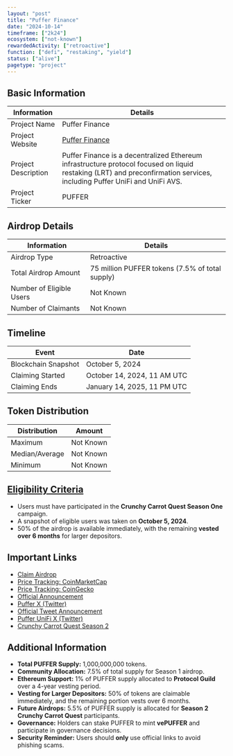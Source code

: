 ```yaml
---
layout: "post"
title: "Puffer Finance"
date: "2024-10-14"
timeframe: ["2k24"]
ecosystem: ["not-known"]
rewardedActivity: ["retroactive"]
function: ["defi", "restaking", "yield"]
status: ["alive"]
pagetype: "project"
---
```


## Basic Information

| Information         | Details                                                                                                                                                                  |
| ------------------- | ------------------------------------------------------------------------------------------------------------------------------------------------------------------------ |
| Project Name        | Puffer Finance                                                                                                                                                           |
| Project Website     | [Puffer Finance](https://www.puffer.fi/)                                                                                                                                 |
| Project Description | Puffer Finance is a decentralized Ethereum infrastructure protocol focused on liquid restaking (LRT) and preconfirmation services, including Puffer UniFi and UniFi AVS. |
| Project Ticker      | PUFFER                                                                                                                                                                   |

## Airdrop Details

| Information              | Details                                         |
| ------------------------ | ----------------------------------------------- |
| Airdrop Type             | Retroactive                                     |
| Total Airdrop Amount     | 75 million PUFFER tokens (7.5% of total supply) |
| Number of Eligible Users | Not Known                                       |
| Number of Claimants      | Not Known                                       |

## Timeline

| Event               | Date                        |
| ------------------- | --------------------------- |
| Blockchain Snapshot | October 5, 2024             |
| Claiming Started    | October 14, 2024, 11 AM UTC |
| Claiming Ends       | January 14, 2025, 11 PM UTC |

## Token Distribution

| Distribution   | Amount    |
| -------------- | --------- |
| Maximum        | Not Known |
| Median/Average | Not Known |
| Minimum        | Not Known |

## [Eligibility Criteria](https://medium.com/puffer-fi/puffer-tokenomics-utility-c789352629e6)

- Users must have participated in the **Crunchy Carrot Quest Season One** campaign.
- A snapshot of eligible users was taken on **October 5, 2024**.
- 50% of the airdrop is available immediately, with the remaining **vested over 6 months** for larger depositors.

## Important Links

- [Claim Airdrop](https://claims.puffer.fi)
- [Price Tracking: CoinMarketCap](https://coinmarketcap.com/currencies/puffer)
- [Price Tracking: CoinGecko](https://www.coingecko.com/en/coins/puffer)
- [Official Announcement](https://medium.com/puffer-fi/puffer-tokenomics-utility-c789352629e6)
- [Puffer X (Twitter)](https://x.com/puffer_finance)
- [Official Tweet Announcement](https://x.com/puffer_finance/status/1844234772274729416)
- [Puffer UniFi X (Twitter)](https://x.com/puffer_unifi)
- [Crunchy Carrot Quest Season 2](https://quest.puffer.fi)

## Additional Information

- **Total PUFFER Supply:** 1,000,000,000 tokens.
- **Community Allocation:** 7.5% of total supply for Season 1 airdrop.
- **Ethereum Support:** 1% of PUFFER supply allocated to **Protocol Guild** over a 4-year vesting period.
- **Vesting for Larger Depositors:** 50% of tokens are claimable immediately, and the remaining portion vests over 6 months.
- **Future Airdrops:** 5.5% of PUFFER supply is allocated for **Season 2 Crunchy Carrot Quest** participants.
- **Governance:** Holders can stake PUFFER to mint **vePUFFER** and participate in governance decisions.
- **Security Reminder:** Users should **only** use official links to avoid phishing scams.